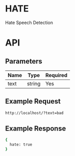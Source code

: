 # HATE
Hate Speech Detection

# API
    
## Parameters
Name    | Type   | Required
----    | ----   | ----
text    | string | Yes
    
## Example Request
```bash
http://localhost/?text=bad
```

## Example Response
```bash
{
  hate: true
}
```
